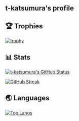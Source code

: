 ## t-katsumura's profile

## :trophy: Trophies

[![trophy](https://github-profile-trophy.vercel.app/?username=t-katsumura&no-frame=true&margin-w=10)](https://github.com/t-katsumura)

## :bar_chart: Stats

[![t-katsumura's GitHub Status](https://github-readme-stats.vercel.app/api?username=t-katsumura&show_icons=true&hide_border=true)](https://github.com/t-katsumura)

[![GitHub Streak](http://github-readme-streak-stats.herokuapp.com?user=t-katsumura&theme=tokyonight_duo&hide_border=true)](https://github.com/t-katsumura)

## :earth_asia: Languages

[![Top Langs](https://github-readme-stats.vercel.app/api/top-langs/?username=t-katsumura&show_icons=true&langs_count=8&layout=compact&hide_border=true)](https://github.com/t-katsumura)
